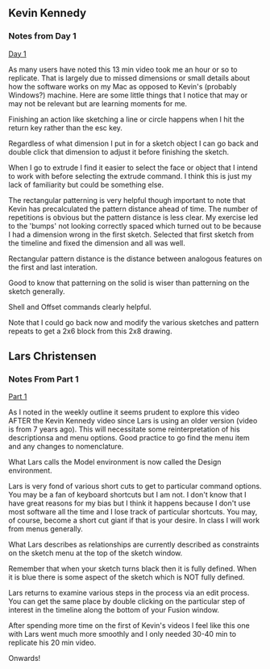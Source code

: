 ## Kevin Kennedy

### Notes from Day 1

[Day 1](https://www.youtube.com/watch?v=d3qGQ2utl2A&list=PLrZ2zKOtC_-C4rWfapgngoe9o2-ng8ZBr&index=2)

As many users have noted this 13 min video took me an hour or so to replicate. That is largely due to missed dimensions or small details about how the software works on my Mac as opposed to Kevin's (probably Windows?) machine. Here are some little things that I notice that may or may not be relevant but are learning moments for me.

Finishing an action like sketching a line or circle happens when I hit the return key rather than the esc key.

Regardless of what dimension I put in for a sketch object I can go back and double click that dimension to adjust it before finishing the sketch.

When I go to extrude I find it easier to select the face or object that I intend to work with before selecting the extrude command. I think this is just my lack of familiarity but could be something else. 

The rectangular patterning is very helpful though important to note that Kevin has precalculated the pattern distance ahead of time. The number of repetitions is obvious but the pattern distance is less clear. My exercise led to the 'bumps' not looking correctly spaced which turned out to be because I had a dimension wrong in the first sketch. Selected that first sketch from the timeline and fixed the dimension and all was well.

Rectangular pattern distance is the distance between analogous features on the first and last interation.

Good to know that patterning on the solid is wiser than patterning on the sketch generally.

Shell and Offset commands clearly helpful.

Note that I could go back now and modify the various sketches and pattern repeats to get a 2x6 block from this 2x8 drawing.

## Lars Christensen

### Notes From Part 1

[Part 1](https://www.youtube.com/watch?v=A5bc9c3S12g&list=PL40d7srwyc_Ow4aaOGXlP2idPGwD7ruKg)

As I noted in the weekly outline it seems prudent to explore this video AFTER the Kevin Kennedy video since Lars is using an older version (video is from 7 years ago). This will necessitate some reinterpretation of his descriptionsa and menu options. Good practice to go find the menu item and any changes to nomenclature.

What Lars calls the Model environment is now called the Design environment.

Lars is very fond of various short cuts to get to particular command options. You may be a fan of keyboard shortcuts but I am not. I don't know that I have great reasons for my bias but I think it happens because I don't use most software all the time and I lose track of particular shortcuts. You may, of course, become a short cut giant if that is your desire. In class I will work from menus generally.

What Lars describes as relationships are currently described as constraints on the sketch menu at the top of the sketch window.

Remember that when your sketch turns black then it is fully defined. When it is blue there is some aspect of the sketch which is NOT fully defined.

Lars returns to examine various steps in the process via an edit process. You can get the same place by double clicking on the particular step of interest in the timeline along the bottom of your Fusion window.

After spending more time on the first of Kevin's videos I feel like this one with Lars went much more smoothly and I only needed 30-40 min to replicate his 20 min video.

Onwards!